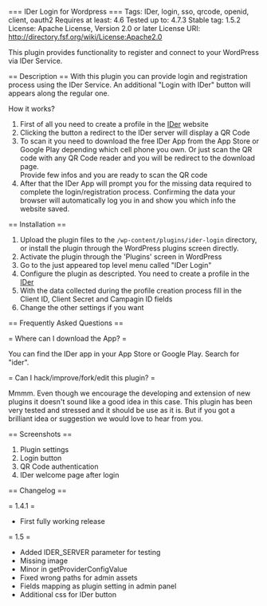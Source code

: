 === IDer Login for Wordpress ===
Tags: IDer, login, sso, qrcode, openid, client, oauth2
Requires at least: 4.6
Tested up to: 4.7.3
Stable tag: 1.5.2
License: Apache License, Version 2.0 or later
License URI: http://directory.fsf.org/wiki/License:Apache2.0

This plugin provides functionality to register and connect to your WordPress via IDer Service.


== Description ==
With this plugin you can provide login and registration process using the IDer Service.
An additional "Login with IDer" button will appears along the regular one.

How it works?
1. First of all you need to create a profile in the [IDer](http://ider.com/ "IDer website") website
2. Clicking the button a redirect to the IDer server will display a QR Code
3. To scan it you need to download the free IDer App from the App Store or Google Play depending which cell phone you own.
   Or just scan the QR code with any QR Code reader and you will be redirect to the download page.  
   Provide few infos and you are ready to scan the QR code 
4. After that the IDer App will prompt you for the missing data required to complete the login/registration process.
   Confirming the data your browser will automatically log you in and show you which info the website saved.


== Installation ==


1. Upload the plugin files to the `/wp-content/plugins/ider-login` directory, or install the plugin through the WordPress plugins screen directly.
2. Activate the plugin through the 'Plugins' screen in WordPress
3. Go to the just appeared top level menu called "IDer Login"
4. Configure the plugin as descripted. You need to create a profile in the [IDer](http://ider.com/ "IDer website")
5. With the data collected during the profile creation process fill in the Client ID, Client Secret and Campagin ID fields
6. Change the other settings if you want


== Frequently Asked Questions ==

= Where can I download the App? =

You can find the IDer app in your App Store or Google Play. Search for "ider".

= Can I hack/improve/fork/edit this plugin? =

Mmmm. Even though we encourage the developing and extension of new plugins it doesn't sound like a good idea in this case.
This plugin has been very tested and stressed and it should be use as it is.
But if you got a brilliant idea or suggestion we would love to hear from you.


== Screenshots ==

1. Plugin settings
2. Login button
3. QR Code authentication
4. IDer welcome page after login

== Changelog ==

= 1.4.1 =
* First fully working release

= 1.5 =
* Added IDER_SERVER parameter for testing
* Missing image
* Minor in getProviderConfigValue
* Fixed wrong paths for admin assets
* Fields mapping as plugin setting in admin panel
* Additional css for IDer button

